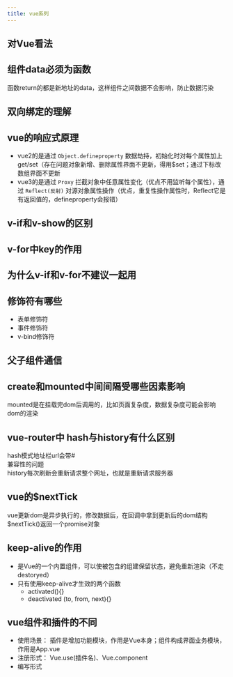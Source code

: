 ```yaml
---
title: vue系列
---
```


## 对Vue看法

## 组件data必须为函数
函数return的都是新地址的data，这样组件之间数据不会影响，防止数据污染

## 双向绑定的理解

## vue的响应式原理
* vue2的是通过 ```Object.defineproperty``` 数据劫持，初始化时对每个属性加上get/set（存在问题对象新增、删除属性界面不更新，得用$set；通过下标改数组界面不更新
* vue3的是通过 ```Proxy``` 拦截对象中任意属性变化（优点不用监听每个属性），通过 ```Reflect(反射)``` 对源对象属性操作（优点，重复性操作属性时，Reflect它是有返回值的，defineproperty会报错）

## v-if和v-show的区别

## v-for中key的作用

## 为什么v-if和v-for不建议一起用

## 修饰符有哪些
- 表单修饰符
- 事件修饰符
- v-bind修饰符

## 父子组件通信

## create和mounted中间间隔受哪些因素影响
mounted是在挂载完dom后调用的，比如页面复杂度，数据复杂度可能会影响dom的渲染

## vue-router中 hash与history有什么区别
hash模式地址栏url会带#   
兼容性的问题   
history每次刷新会重新请求整个网址，也就是重新请求服务器

## vue的$nextTick
vue更新dom是异步执行的，修改数据后，在回调中拿到更新后的dom结构   
$nextTick()返回一个promise对象

## keep-alive的作用
* 是Vue的一个内置组件，可以使被包含的组建保留状态，避免重新渲染（不走destoryed）
* 只有使用keep-alive才生效的两个函数
  * activated(){}
  * deactivated (to, from, next){}

## vue组件和插件的不同
* 使用场景：
  插件是增加功能模块，作用是Vue本身；组件构成界面业务模块，作用是App.vue
* 注册形式：
  Vue.use(插件名)、Vue.component
* 编写形式




